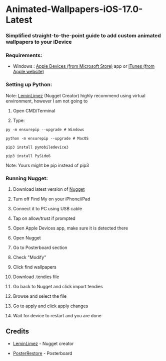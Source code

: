# Animated-Wallpapers-iOS-17.0-Latest
### Simplified straight-to-the-point guide to add custom animated wallpapers to your iDevice
### Requirements:
- Windows :
   [Apple Devices (from Microsoft Store)](https://apps.microsoft.com/detail/9np83lwlpz9k%3Fhl%3Den-US%26gl%3DUS&ved=2ahUKEwjE-svo7qyJAxWTlYkEHQpbH3oQFnoECBoQAQ&usg=AOvVaw0rZTXCFmRaHAifkEEu9tMI) app or [iTunes (from Apple website)](https://support.apple.com/en-us/106372)

### Setting up Python:
Note: [LeminLimez](https://github.com/leminlimez) (Nugget Creator) highly recommend using virtual environment, however I am not going to

1. Open CMD/Terminal

2. Type:
```
py -m ensurepip --upgrade # Windows

python -m ensurepip --upgrade # MacOS

pip3 install pymobiledevice3

pip3 install PySide6
```
Note: Yours might be pip instead of pip3
### Running Nugget:

1. Download latest version of [Nugget](https://github.com/leminlimez/Nugget/releases)
   
2. Turn off Find My on your iPhone/iPad

3. Connect it to PC using USB cable

4. Tap on allow/trust if prompted

5. Open Apple Devices app, make sure it is detected there

6. Open Nugget

7. Go to Posterboard section

8. Check "Modify"

9. Click find wallpapers

10. Download .tendies file

11. Go back to Nugget and click import tendies

12. Browse and select the file

13. Go to apply and click apply changes

14. Wait for device to restart and you are done

## Credits
- [LeminLimez](https://github.com/leminlimez) - Nugget creator

- [PosterRestore](https://discord.com/invite/gWtzTVhMvh) - Posterboard 




